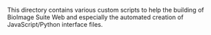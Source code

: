 This directory contains various custom scripts to help the building of
BioImage Suite Web and especially the automated creation of JavaScript/Python
interface files.

